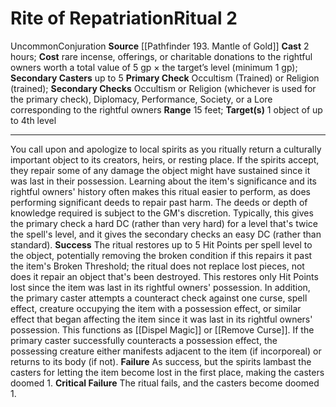 ﻿---
area: null
cost: "rare incense, offerings, or charitable donations to the rightful owners worth\
  \ a total value of 5 gp \xD7the target\u2019s level (minimum 1 gp)"
duration: null
element: null
heighten: null
heighten_level: '2'
id: '105'
level: '2'
name: Rite of Repatriation
primary_check: Occultism (Trained) or Religion (trained)
range: 15 feet
rarity: Uncommon
requirement: null
school: Conjuration
secondary_casters: up to 5
secondary_check: Occultism or Religion (whichever is used for the primary check),
  Diplomacy, Performance, Society, ora Lore corresponding to the rightful owners
source: '[[DATABASE/source/Pathfinder 193. Mantle of Gold|Pathfinder #193: Mantle
  of Gold]]'
target: 1 object of up to 4th level
trait:
- '[[DATABASE/trait/Conjuration|Conjuration]]'
- '[[DATABASE/trait/Uncommon|Uncommon]]'
type: Ritual

---
# Rite of Repatriation<span class="item-type">Ritual 2</span>

<span class="trait-uncommon item-trait">Uncommon</span><span class="item-trait">Conjuration</span>
**Source** [[Pathfinder 193. Mantle of Gold]]
**Cast** 2 hours; **Cost** rare incense, offerings, or charitable donations to the rightful owners worth a total value of 5 gp × the target’s level (minimum 1 gp); **Secondary Casters** up to 5
**Primary Check** Occultism (Trained) or Religion (trained); **Secondary Checks** Occultism or Religion (whichever is used for the primary check), Diplomacy, Performance, Society, or a Lore corresponding to the rightful owners
**Range** 15 feet; **Target(s)** 1 object of up to 4th level

---
You call upon and apologize to local spirits as you ritually return a culturally important object to its creators, heirs, or resting place. If the spirits accept, they repair some of any damage the object might have sustained since it was last in their possession.
 Learning about the item's significance and its rightful owners' history often makes this ritual easier to perform, as does performing significant deeds to repair past harm. The deeds or depth of knowledge required is subject to the GM's discretion. Typically, this gives the primary check a hard DC (rather than very hard) for a level that's twice the spell's level, and it gives the secondary checks an easy DC (rather than standard).
**Success** The ritual restores up to 5 Hit Points per spell level to the object, potentially removing the broken condition if this repairs it past the item's Broken Threshold; the ritual does not replace lost pieces, not does it repair an object that's been destroyed. This restores only Hit Points lost since the item was last in its rightful owners' possession. In addition, the primary caster attempts a counteract check against one curse, spell effect, creature occupying the item with a possession effect, or similar effect that began affecting the item since it was last in its rightful owners' possession. This functions as [[Dispel Magic]] or [[Remove Curse]]. If the primary caster successfully counteracts a possession effect, the possessing creature either manifests adjacent to the item (if incorporeal) or returns to its body (if not).
**Failure** As success, but the spirits lambast the casters for letting the item become lost in the first place, making the casters doomed 1.
**Critical Failure** The ritual fails, and the casters become doomed 1.